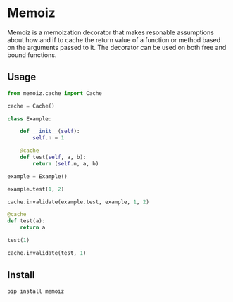 # Memoiz

Memoiz is a memoization decorator that makes resonable assumptions about how and if to cache the return value of a function or method based on the arguments passed to it.  The decorator can be used on both free and bound functions.

## Usage

```py
from memoiz.cache import Cache

cache = Cache()

class Example:

    def __init__(self):
        self.n = 1

    @cache
    def test(self, a, b):
        return (self.n, a, b)

example = Example()

example.test(1, 2)

cache.invalidate(example.test, example, 1, 2)

@cache
def test(a):
    return a

test(1)

cache.invalidate(test, 1)

```
## Install
```bash
pip install memoiz
```